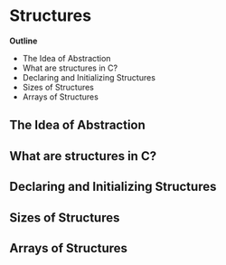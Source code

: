 # Structures

**Outline**
* The Idea of Abstraction
* What are structures in C?
* Declaring and Initializing Structures
* Sizes of Structures
* Arrays of Structures


## The Idea of Abstraction



## What are structures in C?



## Declaring and Initializing Structures



## Sizes of Structures



## Arrays of Structures


